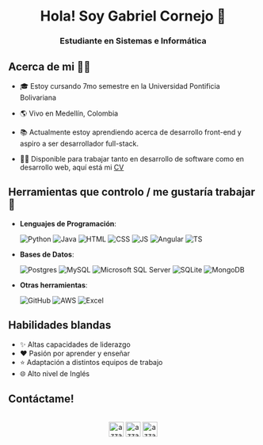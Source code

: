 <h1 align="center">Hola! Soy Gabriel Cornejo 👋</h1>

<h3 align="center">Estudiante en Sistemas e Informática</h3>

## Acerca de mi 🙋‍♂️

- 🎓 Estoy cursando 7mo semestre en la Universidad Pontificia Bolivariana

- 🌎 Vivo en Medellín, Colombia

- 📚 Actualmente estoy aprendiendo acerca de desarrollo front-end y aspiro a ser desarrollador full-stack.

- 👨‍💻 Disponible para trabajar tanto en desarrollo de software como en desarrollo web, aquí está mi [CV](https://github.com/GabrielCornejoB/GabrielCornejoB/blob/master/HV-GabrielCornejo-2023.pdf)

## Herramientas que controlo / me gustaría trabajar 🧰

- **Lenguajes de Programación**:
    
    ![Python](https://img.shields.io/badge/Python-3776AB?style=for-the-badge&logo=python&logoColor=white)
    ![Java](https://img.shields.io/badge/Java-ED8B00?style=for-the-badge&logo=java&logoColor=white)
    ![HTML](https://img.shields.io/badge/HTML5-E34F26?style=for-the-badge&logo=html5&logoColor=white)
    ![CSS](https://img.shields.io/badge/CSS3-1572B6?style=for-the-badge&logo=css3&logoColor=white)
    ![JS](https://img.shields.io/badge/JavaScript-F7DF1E?style=for-the-badge&logo=javascript&logoColor=black)
    ![Angular](https://img.shields.io/badge/Angular-DD0031?style=for-the-badge&logo=angular&logoColor=white)
    ![TS](https://img.shields.io/badge/TypeScript-007ACC?style=for-the-badge&logo=typescript&logoColor=white)

- **Bases de Datos**:

    ![Postgres](https://img.shields.io/badge/PostgreSQL-316192?style=for-the-badge&logo=postgresql&logoColor=white)
    ![MySQL](	https://img.shields.io/badge/MySQL-00000F?style=for-the-badge&logo=mysql&logoColor=white)
    ![Microsoft SQL Server](https://img.shields.io/badge/Microsoft_SQL_Server-CC2927?style=for-the-badge&logo=microsoft-sql-server&logoColor=white)
    ![SQLite](https://img.shields.io/badge/SQLite-07405E?style=for-the-badge&logo=sqlite&logoColor=white)
    ![MongoDB](https://img.shields.io/badge/MongoDB-4EA94B?style=for-the-badge&logo=mongodb&logoColor=white)
    
- **Otras herramientas**:

    ![GitHub](https://img.shields.io/badge/GitHub-100000?style=for-the-badge&logo=github&logoColor=white)
    ![AWS](https://img.shields.io/badge/Amazon_AWS-232F3E?style=for-the-badge&logo=amazon-aws&logoColor=white)
    ![Excel](https://img.shields.io/badge/Microsoft_Excel-217346?style=for-the-badge&logo=microsoft-excel&logoColor=white) 

## Habilidades blandas

- ✨ Altas capacidades de liderazgo
- ❤️ Pasión por aprender y enseñar
- ⭐ Adaptación a distintos equipos de trabajo
- 🌐 Alto nivel de Inglés

## Contáctame!

<p align="center">
      <br/>
      <a href="https://www.linkedin.com/in/gabriel-cornejo-a66976239/" target="blank"><img align="center"
         src="https://img.shields.io/badge/linkedin-%231DA1F2.svg?style=for-the-badge&logo=linkedin&logoColor=white"
         alt="azzar" height="30"/></a>
      <a href="mailto:gabrielcorbot@gmail.com" target="blank"><img align="center"
         src="https://img.shields.io/badge/gmail-EA4335.svg?style=for-the-badge&logo=gmail&logoColor=white"
         alt="azzar" height="30"/></a>
      <a href="https://www.instagram.com/?hl=es-la" target="blank"><img align="center"
         src="https://img.shields.io/badge/instagram-%23E4405F.svg?style=for-the-badge&logo=Instagram&logoColor=white"
         alt="azzar" height="30"/></a>
</p>
